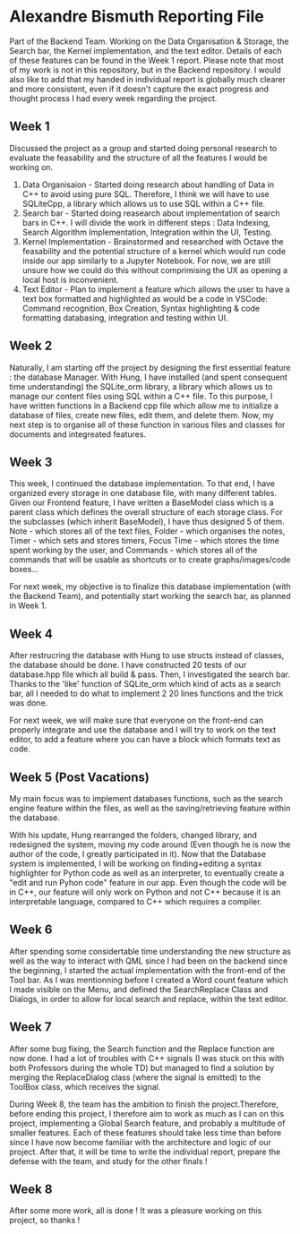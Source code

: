 # Alexandre Bismuth Reporting File

Part of the Backend Team. Working on the Data Organisation & Storage, the Search bar, the Kernel implementation, and the text editor. Details of each of these features can be found in the Week 1 report. Please note that most of my work is not in this repository, but in the Backend repository. I would also like to add that my handed in individual report is globally much clearer and more consistent, even if it doesn't capture the exact progress and thought process I had every week regarding the project.

## Week 1

Discussed the project as a group and started doing personal research to evaluate the feasability and the structure of all the features I would be working on.

1. Data Organisaion - Started doing research about handling of Data in C++ to avoid using pure SQL. Therefore, I think we will have to use SQLiteCpp, a library which allows us to use SQL within a C++ file.
2. Search bar - Started doing reasearch about implementation of search bars in C++. I will divide the work in different steps : Data Indexing, Search Algorithm Implementation, Integration within the UI, Testing.
3. Kernel Implementation - Brainstormed and researched with Octave the feasability and the potential structure of a kernel which would run code inside our app similarly to a Jupyter Notebook. For now, we are still unsure how we could do this without comprimising the UX as opening a local host is inconvenient.
4. Text Editor - Plan to implement a feature which allows the user to have a text box formatted and highlighted as would be a code in VSCode: Command recognition, Box Creation, Syntax highlighting & code formatting databasing, integration and testing within UI.

## Week 2

Naturally, I am starting off the project by designing the first essential feature : the database Manager. With Hung, I have installed (and spent consequent time understanding) the SQLite_orm library, a library which allows us to manage our content files using SQL within a C++ file. To this purpose, I have written functions in a Backend cpp file which allow me to initialize a database of files, create new files, edit them, and delete them. Now, my next step is to organise all of these function in various files and classes for documents and integreated features.

## Week 3

This week, I continued the database implementation. To that end, I have organized every storage in one database file, with many different tables. Given our Frontend feature, I have written a BaseModel class which is a parent class which defines the overall structure of each storage class. For the subclasses (which inherit BaseModel), I have thus designed 5 of them. Note - which stores all of the text files, Folder - which organises the notes, Timer - which sets and stores timers, Focus Time - which stores the time spent working by the user, and Commands - which stores all of the commands that will be usable as shortcuts or to create graphs/images/code boxes...

For next week, my objective is to finalize this database implementation (with the Backend Team), and potentially start working the search bar, as planned in Week 1.

## Week 4

After restrucring the database with Hung to use structs instead of classes, the database should be done. I have constructed 20 tests of our database.hpp file which all build & pass. Then, I investigated the search bar. Thanks to the 'like' function of SQLite_orm which kind of acts as a search bar, all I needed to do what to implement 2 20 lines functions and the trick was done.

For next week, we will make sure that everyone on the front-end can properly integrate and use the database and I will try to work on the text editor, to add a feature where you can have a block which formats text as code.

## Week 5 (Post Vacations)

My main focus was to implement databases functions, such as the search engine feature within the files, as well as the saving/retrieving feature within the database.

With his update, Hung rearranged the folders, changed library, and redesigned the system, moving my code around (Even though he is now the author of the code, I greatly participated in it). Now that the Database system is implemented, I will be working on finding+editing a syntax highlighter for Python code as well as an interpreter, to eventually create a "edit and run Pyhon code" feature in our app. Even though the code will be in C++, our feature will only work on Python and not C++ because it is an interpretable language, compared to C++ which requires a compiler.

## Week 6

After spending some considertable time understanding the new structure as well as the way to interact with QML since I had been on the backend since the beginning, I started the actual implementation with the front-end of the Tool bar. As I was mentionning before I created a Word count feature which I made visible on the Menu, and defined the SearchReplace Class and Dialogs, in order to allow for local search and replace, within the text editor.

## Week 7

After some bug fixing, the Search function and the Replace function are now done. I had a lot of troubles with C++ signals (I was stuck on this with both Professors during the whole TD) but managed to find a solution by merging the ReplaceDialog class (where the signal is emitted) to the ToolBox class, which receives the signal.

During Week 8, the team has the ambition to finish the project.Therefore, before ending this project, I therefore aim to work as much as I can on this project, implementing a Global Search feature, and probably a multitude of smaller features. Each of these features should take less time than before since I have now become familiar with the architecture and logic of our project. After that, it will be time to write the individual report, prepare the defense with the team, and study for the other finals !

## Week 8

After some more work, all is done ! It was a pleasure working on this project, so thanks !

